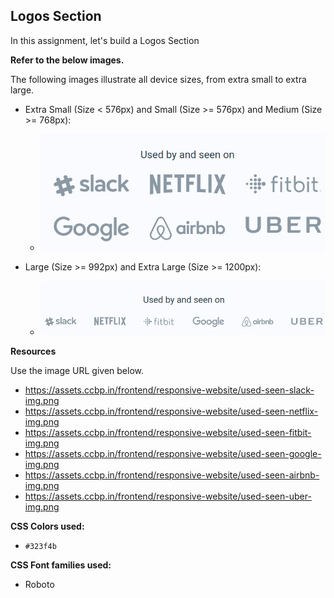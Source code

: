 ## Logos Section


In this assignment, let's build a Logos Section



**Refer to the below images.**

The following images illustrate all device sizes, from extra small to extra large.

- Extra Small (Size < 576px) and Small (Size >= 576px) and Medium (Size >= 768px):

    - ![alt text](image.png)

- Large (Size >= 992px) and Extra Large (Size >= 1200px):
    - ![alt text](image-1.png)

**Resources**

Use the image URL given below.

- https://assets.ccbp.in/frontend/responsive-website/used-seen-slack-img.png
- https://assets.ccbp.in/frontend/responsive-website/used-seen-netflix-img.png
- https://assets.ccbp.in/frontend/responsive-website/used-seen-fitbit-img.png
- https://assets.ccbp.in/frontend/responsive-website/used-seen-google-img.png
- https://assets.ccbp.in/frontend/responsive-website/used-seen-airbnb-img.png
- https://assets.ccbp.in/frontend/responsive-website/used-seen-uber-img.png


**CSS Colors used:**
- `#323f4b`

**CSS Font families used:**
- Roboto